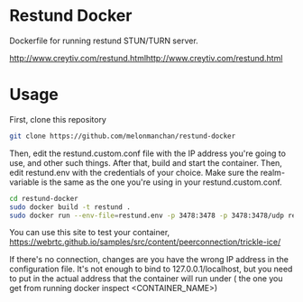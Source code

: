 # Restund Docker
Dockerfile for running restund STUN/TURN server.

http://www.creytiv.com/restund.htmlhttp://www.creytiv.com/restund.html

# Usage
First, clone this repository

```sh
git clone https://github.com/melonmanchan/restund-docker
```

Then, edit the restund.custom.conf file with the IP address you're going to use, and other such things.
After that, build and start the container. Then, edit restund.env with the credentials of your choice.
Make sure the realm-variable is the same as the one you're using in your restund.custom.conf.

```sh
cd restund-docker
sudo docker build -t restund .
sudo docker run --env-file=restund.env -p 3478:3478 -p 3478:3478/udp restund
```

You can use this site to test your container, https://webrtc.github.io/samples/src/content/peerconnection/trickle-ice/

If there's no connection, changes are you have the wrong IP address in the configuration file. It's not enough
to bind to 127.0.0.1/localhost, but you need to put in the actual address that the container will run under (
the one you get from running docker inspect <CONTAINER_NAME>)

